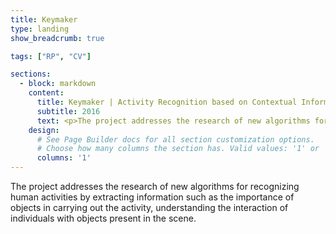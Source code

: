 ```yaml
---
title: Keymaker
type: landing
show_breadcrumb: true

tags: ["RP", "CV"]

sections:
  - block: markdown
    content:
      title: Keymaker | Activity Recognition based on Contextual Information
      subtitle: 2016
      text: <p>The project addresses the research of new algorithms for recognizing human activities by extracting information such as the importance of objects in carrying out the activity, understanding the interaction of individuals with objects present in the scene.
    design:
      # See Page Builder docs for all section customization options.
      # Choose how many columns the section has. Valid values: '1' or '2'.
      columns: '1'
---
```


The project addresses the research of new algorithms for recognizing human activities by extracting information such as the importance of objects in carrying out the activity, understanding the interaction of individuals with objects present in the scene.